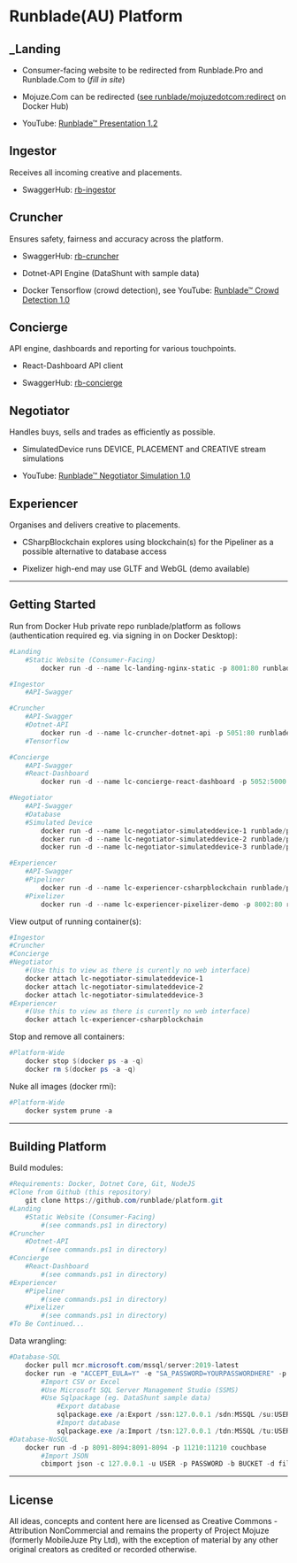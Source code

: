 # Runblade(AU) Platform

## _Landing

* Consumer-facing website to be redirected from Runblade.Pro and Runblade.Com to (_fill in site_)

* Mojuze.Com can be redirected ([see runblade/mojuzedotcom:redirect](https://hub.docker.com/repository/docker/runblade/mojuzedotcom) on Docker Hub)

* YouTube: [Runblade™ Presentation 1.2](https://youtu.be/_YeRkaNMjMU)

## Ingestor

Receives all incoming creative and placements.

* SwaggerHub: [rb-ingestor](https://app.swaggerhub.com/apis/runblade/ingestor/1.0.0)

## Cruncher

Ensures safety, fairness and accuracy across the platform.

* SwaggerHub: [rb-cruncher](https://app.swaggerhub.com/apis/runblade/cruncher/1.0.0)

* Dotnet-API Engine (DataShunt with sample data)

* Docker Tensorflow (crowd detection), see YouTube: [Runblade™ Crowd Detection 1.0](https://youtu.be/rkwSw_xYqD4)

## Concierge

API engine, dashboards and reporting for various touchpoints.

* React-Dashboard API client

* SwaggerHub: [rb-concierge](https://app.swaggerhub.com/apis/runblade/concierge/1.0.0)

## Negotiator

Handles buys, sells and trades as efficiently as possible.

* SimulatedDevice runs DEVICE, PLACEMENT and CREATIVE stream simulations

* YouTube: [Runblade™ Negotiator Simulation 1.0](https://youtu.be/y9X8OE2TCwA)

## Experiencer

Organises and delivers creative to placements.

* CSharpBlockchain explores using blockchain(s) for the Pipeliner as a possible alternative to database access

* Pixelizer high-end may use GLTF and WebGL (demo available)

---

## Getting Started

Run from Docker Hub private repo runblade/platform as follows (authentication required eg. via signing in on Docker Desktop):

```PowerShell
#Landing
    #Static Website (Consumer-Facing)
        docker run -d --name lc-landing-nginx-static -p 8001:80 runblade/platform:rb-landing-nginx-static

#Ingestor
    #API-Swagger

#Cruncher
    #API-Swagger
    #Dotnet-API
        docker run -d --name lc-cruncher-dotnet-api -p 5051:80 runblade/platform:rb-cruncher-dotnet-api --DBCONFIGSTRING="Server=172.17.0.2;Database=MSSQL;User Id=USERID;Password=YOURPASSWORDHERE"
    #Tensorflow

#Concierge
    #API-Swagger
    #React-Dashboard
        docker run -d --name lc-concierge-react-dashboard -p 5052:5000 runblade/platform:rb-concierge-react-dashboard npx serve build

#Negotiator
    #API-Swagger
    #Database
    #Simulated Device
        docker run -d --name lc-negotiator-simulateddevice-1 runblade/platform:rb-negotiator-simulateddevice DEVICE http://172.17.0.3:8091 USERID YOURPASSWORDHERE BUCKETNAME
        docker run -d --name lc-negotiator-simulateddevice-2 runblade/platform:rb-negotiator-simulateddevice PLACEMENT http://172.17.0.3:8091 USERID YOURPASSWORDHERE BUCKETNAME
        docker run -d --name lc-negotiator-simulateddevice-3 runblade/platform:rb-negotiator-simulateddevice CREATIVE http://172.17.0.3:8091 USERID YOURPASSWORDHERE BUCKETNAME

#Experiencer
    #API-Swagger
    #Pipeliner
        docker run -d --name lc-experiencer-csharpblockchain runblade/platform:rb-experiencer-csharpblockchain 10
    #Pixelizer
        docker run -d --name lc-experiencer-pixelizer-demo -p 8002:80 runblade/platform:rb-experiencer-pixelizer-demo
```

View output of running container(s):

```PowerShell
#Ingestor
#Cruncher
#Concierge
#Negotiator
    #(Use this to view as there is curently no web interface)
    docker attach lc-negotiator-simulateddevice-1
    docker attach lc-negotiator-simulateddevice-2
    docker attach lc-negotiator-simulateddevice-3
#Experiencer
    #(Use this to view as there is curently no web interface)
    docker attach lc-experiencer-csharpblockchain
```

Stop and remove all containers:

```PowerShell
#Platform-Wide
    docker stop $(docker ps -a -q)
    docker rm $(docker ps -a -q)
```

Nuke all images (docker rmi):

```PowerShell
#Platform-Wide
    docker system prune -a
```

---

## Building Platform

Build modules:

```Powershell
#Requirements: Docker, Dotnet Core, Git, NodeJS
#Clone from Github (this repository)
    git clone https://github.com/runblade/platform.git
#Landing
    #Static Website (Consumer-Facing)
        #(see commands.ps1 in directory)
#Cruncher
    #Dotnet-API
        #(see commands.ps1 in directory)
#Concierge
    #React-Dashboard
        #(see commands.ps1 in directory)
#Experiencer
    #Pipeliner
        #(see commands.ps1 in directory)
    #Pixelizer
        #(see commands.ps1 in directory)
#To Be Continued...
```

Data wrangling:

```Powershell
#Database-SQL
    docker pull mcr.microsoft.com/mssql/server:2019-latest
    docker run -e "ACCEPT_EULA=Y" -e "SA_PASSWORD=YOURPASSWORDHERE" -p 1433:1433 mcr.microsoft.com/mssql/server:2019-latest
        #Import CSV or Excel
        #Use Microsoft SQL Server Management Studio (SSMS)
        #Use Sqlpackage (eg. DataShunt sample data)
            #Export database
            sqlpackage.exe /a:Export /ssn:127.0.0.1 /sdn:MSSQL /su:USERID /sp:YOURPASSWORDHERE /tf:MSSQL.bacpac
            #Import database
            sqlpackage.exe /a:Import /tsn:127.0.0.1 /tdn:MSSQL /tu:USERID /tp:YOURPASSWORDHERE /sf:MSSQL.bacpac
#Database-NoSQL
    docker run -d -p 8091-8094:8091-8094 -p 11210:11210 couchbase
        #Import JSON
        cbimport json -c 127.0.0.1 -u USER -p PASSWORD -b BUCKET -d file://SHAREDFOLDER/JSONFILE.json -f lines --generate-key key::%ID%::#MONO_INCR#
```

---

## License

All ideas, concepts and content here are licensed as Creative Commons - Attribution NonCommercial and remains the property of Project Mojuze (formerly MobileJuze Pty Ltd), with the exception of material by any other original creators as credited or recorded otherwise.
